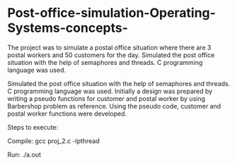 # Post-office-simulation-Operating-Systems-concepts-
The project was to simulate a postal office situation where there are 3 postal workers and 50 customers for the day.  Simulated the post office situation with the help of semaphores and threads. C programming language was used. 


Simulated the post office situation with the help of semaphores and threads. C programming language was used. Initially a design was prepared by writing a pseudo functions for customer and postal worker by using Barbershop problem as reference. Using the pseudo code, customer and postal worker functions were developed. 

Steps to execute:

Compile: gcc proj_2.c -lpthread

Run: ./a.out
